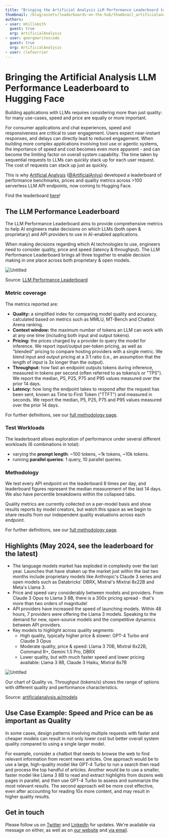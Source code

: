 ```yaml
---
title: "Bringing the Artificial Analysis LLM Performance Leaderboard to Hugging Face"
thumbnail: /blog/assets/leaderboards-on-the-hub/thumbnail_artificialanalysis.png
authors:
- user: mhillsmith
  guest: true
  org: ArtificialAnalysis
- user: georgewritescode
  guest: true
  org: ArtificialAnalysis
- user: clefourrier
---
```


# Bringing the Artificial Analysis LLM Performance Leaderboard to Hugging Face

Building applications with LLMs requires considering more than just quality: for many use-cases, speed and price are equally or more important. 

For consumer applications and chat experiences, speed and responsiveness are critical to user engagement. Users expect near-instant responses, and delays can directly lead to reduced engagement. When building more complex applications involving tool use or agentic systems, the importance of speed and cost becomes even more apparent - and can become the limiting factor on overall system capability. The time taken by sequential requests to LLMs can quickly stack up for each user request. The cost of requests can stack up just as quickly. 

This is why [Artificial Analysis](https://artificialanalysis.ai/) ([@ArtificialAnlys](https://twitter.com/ArtificialAnlys)) developed a leaderboard of performance benchmarks, prices and quality metrics across >100 serverless LLM API endpoints, now coming to Hugging Face.

Find the leaderboard [here](https://huggingface.co/spaces/ArtificialAnalysis/LLM-Performance-Leaderboard)!

## The LLM Performance Leaderboard

The LLM Performance Leaderboard aims to provide comprehensive metrics to help AI engineers make decisions on which LLMs (both open & proprietary) and API providers to use in AI-enabled applications.

When making decisions regarding which AI technologies to use, engineers need to consider quality, price and speed (latency & throughput). The LLM Performance Leaderboard brings all three together to enable decision making in one place across both proprietary & open models. 

![Untitled](https://huggingface.co/datasets/huggingface/documentation-images/resolve/main/blog/leaderboards-on-the-hub/artificialanalysis_leaderboard-may.jpg)

Source: [LLM Performance Leaderboard](https://huggingface.co/spaces/ArtificialAnalysis/LLM-Performance-Leaderboard)

### Metric coverage

The metrics reported are:

- **Quality:** a simplified index for comparing model quality and accuracy, calculated based on metrics such as MMLU, MT-Bench and Chatbot Arena ranking.
- **Context window:** the maximum number of tokens an LLM can work with at any one time (including both input and output tokens).
- **Pricing:** the prices charged by a provider to query the model for inference. We report input/output per-token pricing, as well as "blended" pricing to compare hosting providers with a single metric. We blend input and output pricing at a 3:1 ratio (i.e., an assumption that the length of input is 3x longer than the output).
- **Throughput:** how fast an endpoint outputs tokens during inference, measured in tokens per second (often referred to as tokens/s or "TPS"). We report the median, P5, P25, P75 and P95 values measured over the prior 14 days.
- **Latency:** how long the endpoint takes to respond after the request has been sent, known as Time to First Token ("TTFT") and measured in seconds. We report the median, P5, P25, P75 and P95 values measured over the prior 14 days.

For further definitions, see our [full methodology page](https://artificialanalysis.ai/methodology). 

### Test Workloads

The leaderboard allows exploration of performance under several different workloads (6 combinations in total):

- varying the **prompt length**: ~100 tokens, ~1k tokens, ~10k tokens.
- running **parallel queries**: 1 query, 10 parallel queries.

### Methodology

We test every API endpoint on the leaderboard 8 times per day, and leaderboard figures represent the median measurement of the last 14 days. We also have percentile breakdowns within the collapsed tabs.

Quality metrics are currently collected on a per-model basis and show results reports by model creators, but watch this space as we begin to share results from our independent quality evaluations across each endpoint. 

For further definitions, see our [full methodology page](https://artificialanalysis.ai/methodology).

## Highlights (May 2024, see the leaderboard for the latest)

- The language models market has exploded in complexity over the last year. Launches that have shaken up the market just within the last two months include proprietary models like Anthropic's Claude 3 series and open models such as Databricks' DBRX, Mistral's Mixtral 8x22B and Meta's Llama 3.
- Price and speed vary considerably between models and providers. From Claude 3 Opus to Llama 3 8B, there is a 300x pricing spread - that's more than two orders of magnitude!
- API providers have increased the speed of launching models. Within 48 hours, 7 providers were offering the Llama 3 models. Speaking to the demand for new, open-source models and the competitive dynamics between API providers.
- Key models to highlight across quality segments:
    - High quality, typically higher price & slower: GPT-4 Turbo and Claude 3 Opus
    - Moderate quality, price & speed: Llama 3 70B, Mixtral 8x22B, Command R+, Gemini 1.5 Pro, DBRX
    - Lower quality, but with much faster speed and lower pricing available: Llama 3 8B, Claude 3 Haiku, Mixtral 8x7B

![Untitled](https://huggingface.co/datasets/huggingface/documentation-images/resolve/main/blog/leaderboards-on-the-hub/artificialanalysis_quality-throughout-may-3.jpg)

Our chart of Quality vs. Throughput (tokens/s) shows the range of options with different quality and performance characteristics. 

Source: [artificialanalysis.ai/models](https://artificialanalysis.ai/models)

## Use Case Example: Speed and Price can be as important as Quality

In some cases, design patterns involving multiple requests with faster and cheaper models can result in not only lower cost but better overall system quality compared to using a single larger model. 

For example, consider a chatbot that needs to browse the web to find relevant information from recent news articles. One approach would be to use a large, high-quality model like GPT-4 Turbo to run a search then read and process the top handful of articles. Another would be to use a smaller, faster model like Llama 3 8B to read and extract highlights from dozens web pages in parallel, and then use GPT-4 Turbo to assess and summarize the most relevant results. The second approach will be more cost effective, even after accounting for reading 10x more content, and may result in higher quality results. 


## Get in touch

Please follow us on [Twitter](https://twitter.com/ArtificialAnlys) and [LinkedIn](https://linkedin.com/company/artificial-analysis) for updates. We're available via message on either, as well as on [our website](https://artificialanalysis.ai/contact) and [via email](mailto:hello@artificialanalysis.ai).
